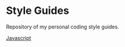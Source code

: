 # Style Guides
Repository of my personal coding style guides.

[Javascript](https://github.com/stormpython/style_guides/blob/master/javascript/style_guide.md)
